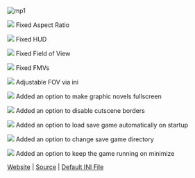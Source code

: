 ![mp1](http://thirteenag.github.io/screens/mp1/main2.jpg)

![](https://habrastorage.org/webt/ow/yy/mg/owyymgpibfqzfbwyf_iqoiqrede.png) Fixed Aspect Ratio

![](https://habrastorage.org/webt/ow/yy/mg/owyymgpibfqzfbwyf_iqoiqrede.png) Fixed HUD

![](https://habrastorage.org/webt/ow/yy/mg/owyymgpibfqzfbwyf_iqoiqrede.png) Fixed Field of View

![](https://habrastorage.org/webt/ow/yy/mg/owyymgpibfqzfbwyf_iqoiqrede.png) Fixed FMVs

![](https://habrastorage.org/webt/d_/eg/ym/d_egymd6w_tem2erocab-e9ikna.png) Adjustable FOV via ini

![](https://habrastorage.org/webt/d_/eg/ym/d_egymd6w_tem2erocab-e9ikna.png) Added an option to make graphic novels fullscreen

![](https://habrastorage.org/webt/d_/eg/ym/d_egymd6w_tem2erocab-e9ikna.png) Added an option to disable cutscene borders

![](https://habrastorage.org/webt/d_/eg/ym/d_egymd6w_tem2erocab-e9ikna.png) Added an option to load save game automatically on startup

![](https://habrastorage.org/webt/d_/eg/ym/d_egymd6w_tem2erocab-e9ikna.png) Added an option to change save game directory

![](https://habrastorage.org/webt/d_/eg/ym/d_egymd6w_tem2erocab-e9ikna.png) Added an option to keep the game running on minimize

[Website](http://thirteenag.github.io/wfp#mp1) | [Source](https://github.com/ThirteenAG/WidescreenFixesPack/blob/master/source/MaxPayne.WidescreenFix/dllmain.cpp) | [Default INI File](https://github.com/ThirteenAG/WidescreenFixesPack/blob/master/data/MaxPayne.WidescreenFix/scripts/MaxPayne.WidescreenFix.ini)
